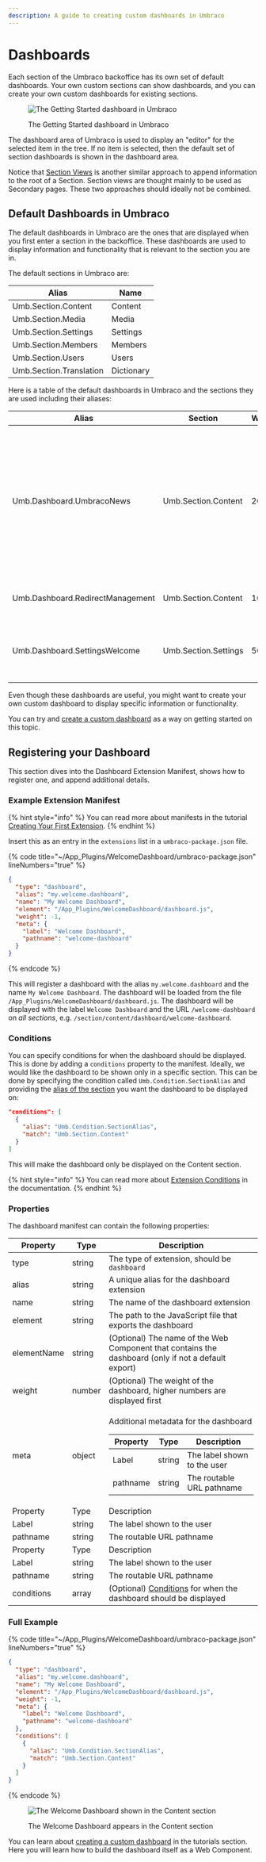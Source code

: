 ```yaml
---
description: A guide to creating custom dashboards in Umbraco
---
```


# Dashboards

Each section of the Umbraco backoffice has its own set of default dashboards. Your own custom sections can show dashboards, and you can create your own custom dashboards for existing sections.

<figure><img src="../extending/images/getting-started-dashboard.jpg" alt="The Getting Started dashboard in Umbraco"><figcaption><p>The Getting Started dashboard in Umbraco</p></figcaption></figure>

The dashboard area of Umbraco is used to display an "editor" for the selected item in the tree. If no item is selected, then the default set of section dashboards is shown in the dashboard area.

Notice that [Section Views](section-trees/sections/section-view.md) is another similar approach to append information to the root of a Section. Section views are thought mainly to be used as Secondary pages. These two approaches should ideally not be combined.

## Default Dashboards in Umbraco

The default dashboards in Umbraco are the ones that are displayed when you first enter a section in the backoffice. These dashboards are used to display information and functionality that is relevant to the section you are in.

The default sections in Umbraco are:

| Alias                   | Name       |
| ----------------------- | ---------- |
| Umb.Section.Content     | Content    |
| Umb.Section.Media       | Media      |
| Umb.Section.Settings    | Settings   |
| Umb.Section.Members     | Members    |
| Umb.Section.Users       | Users      |
| Umb.Section.Translation | Dictionary |

Here is a table of the default dashboards in Umbraco and the sections they are used including their aliases:

| Alias                            | Section              | Weight | Description                                                                                                                                      |
| -------------------------------- | -------------------- | ------ | ------------------------------------------------------------------------------------------------------------------------------------------------ |
| Umb.Dashboard.UmbracoNews        | Umb.Section.Content  | 20     | The Getting Started dashboard users see when they first enter Umbraco. Contains the latest news of Umbraco including outbound links to resources |
| Umb.Dashboard.RedirectManagement | Umb.Section.Content  | 10     | Contains a list of active URL redirects                                                                                                          |
| Umb.Dashboard.SettingsWelcome    | Umb.Section.Settings | 500    | Contains a set of boxes with links to appropriate resources                                                                                      |

Even though these dashboards are useful, you might want to create your own custom dashboard to display specific information or functionality.

You can try and [create a custom dashboard](../../tutorials/creating-a-custom-dashboard/) as a way on getting started on this topic.

## Registering your Dashboard

This section dives into the Dashboard Extension Manifest, shows how to register one, and append additional details.

### Example Extension Manifest

{% hint style="info" %}
You can read more about manifests in the tutorial [Creating Your First Extension](../tutorials/creating-your-first-extension.md).
{% endhint %}

Insert this as an entry in the `extensions` list in a `umbraco-package.json` file.

{% code title="~/App_Plugins/WelcomeDashboard/umbraco-package.json" lineNumbers="true" %}
```json
{
  "type": "dashboard",
  "alias": "my.welcome.dashboard",
  "name": "My Welcome Dashboard",
  "element": "/App_Plugins/WelcomeDashboard/dashboard.js",
  "weight": -1,
  "meta": {
    "label": "Welcome Dashboard",
    "pathname": "welcome-dashboard"
  }
}
```
{% endcode %}

This will register a dashboard with the alias `my.welcome.dashboard` and the name `My Welcome Dashboard`. The dashboard will be loaded from the file `/App_Plugins/WelcomeDashboard/dashboard.js`. The dashboard will be displayed with the label `Welcome Dashboard` and the URL `/welcome-dashboard` on _all sections_, e.g. `/section/content/dashboard/welcome-dashboard`.

### Conditions

You can specify conditions for when the dashboard should be displayed. This is done by adding a `conditions` property to the manifest. Ideally, we would like the dashboard to be shown only in a specific section. This can be done by specifying the condition called `Umb.Condition.SectionAlias` and providing the [alias of the section](dashboards.md#default-dashboards-in-umbraco) you want the dashboard to be displayed on:

```json
"conditions": [
  {
    "alias": "Umb.Condition.SectionAlias",
    "match": "Umb.Section.Content"
  }
]
```

This will make the dashboard only be displayed on the Content section.

{% hint style="info" %}
You can read more about [Extension Conditions](extending-overview/extension-types/condition.md) in the documentation.
{% endhint %}

### Properties

The dashboard manifest can contain the following properties:

| Property    | Type   | Description                                                                                                                                                                                                                                                                                               |
| ----------- | ------ | --------------------------------------------------------------------------------------------------------------------------------------------------------------------------------------------------------------------------------------------------------------------------------------------------------- |
| type        | string | The type of extension, should be `dashboard`                                                                                                                                                                                                                                                              |
| alias       | string | A unique alias for the dashboard extension                                                                                                                                                                                                                                                                |
| name        | string | The name of the dashboard extension                                                                                                                                                                                                                                                                       |
| element     | string | The path to the JavaScript file that exports the dashboard                                                                                                                                                                                                                                                |
| elementName | string | (Optional) The name of the Web Component that contains the dashboard (only if not a default export)                                                                                                                                                                                                       |
| weight      | number | (Optional) The weight of the dashboard, higher numbers are displayed first                                                                                                                                                                                                                                |
| meta        | object | <p>Additional metadata for the dashboard</p><table><thead><tr><th>Property</th><th>Type</th><th>Description</th></tr></thead><tbody><tr><td>Label</td><td>string</td><td>The label shown to the user</td></tr><tr><td>pathname</td><td>string</td><td>The routable URL pathname</td></tr></tbody></table> |
| Property    | Type   | Description                                                                                                                                                                                                                                                                                               |
| Label       | string | The label shown to the user                                                                                                                                                                                                                                                                               |
| pathname    | string | The routable URL pathname                                                                                                                                                                                                                                                                                 |
| Property    | Type   | Description                                                                                                                                                                                                                                                                                               |
| Label       | string | The label shown to the user                                                                                                                                                                                                                                                                               |
| pathname    | string | The routable URL pathname                                                                                                                                                                                                                                                                                 |
| conditions  | array  | (Optional) [Conditions](extending-overview/extension-types/condition.md) for when the dashboard should be displayed                                                                                                                                                                                       |

### Full Example

{% code title="~/App_Plugins/WelcomeDashboard/umbraco-package.json" lineNumbers="true" %}
```json
{
  "type": "dashboard",
  "alias": "my.welcome.dashboard",
  "name": "My Welcome Dashboard",
  "element": "/App_Plugins/WelcomeDashboard/dashboard.js",
  "weight": -1,
  "meta": {
    "label": "Welcome Dashboard",
    "pathname": "welcome-dashboard"
  },
  "conditions": [
    {
      "alias": "Umb.Condition.SectionAlias",
      "match": "Umb.Section.Content"
    }
  ]
}
```
{% endcode %}

<figure><img src="../extending/images/welcome-dashboard.jpg" alt="The Welcome Dashboard shown in the Content section"><figcaption><p>The Welcome Dashboard appears in the Content section</p></figcaption></figure>

You can learn about [creating a custom dashboard](../tutorials/creating-a-custom-dashboard/) in the tutorials section. Here you will learn how to build the dashboard itself as a Web Component.
